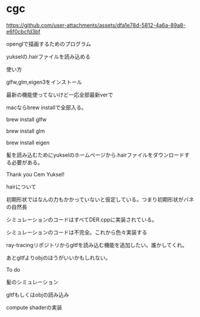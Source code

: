 # cgc

https://github.com/user-attachments/assets/dfa1e78d-5812-4a6a-89a8-e6f0cbcfd3bf


openglで描画するためのプログラム

yukselの.hairファイルを読み込める

使い方

glfw,glm,eigen3をインストール

最新の機能使ってないけど一応全部最新verで

macならbrew installで全部入る。

brew install glfw

brew install glm

brew install eigen

髪を読み込むためにyukselのホームページから.hairファイルをダウンロードする必要がある。

Thank you Cem Yuksel!

hairについて

初期形状ではなんの力もかかっていないと仮定している。つまり初期形状がバネの自然長

シミュレーションのコードはすべてDER.cppに実装されている。

シミュレーションのコードは不完全。これから色々実装する

ray-tracingリポジトリからgltfを読み込む機能を追加したい。誰かしてくれ。

あとgltfよりobjのほうがいいかもしれない。

To do

髪のシミュレーション

gltfもしくはobjの読み込み

compute shaderの実装
